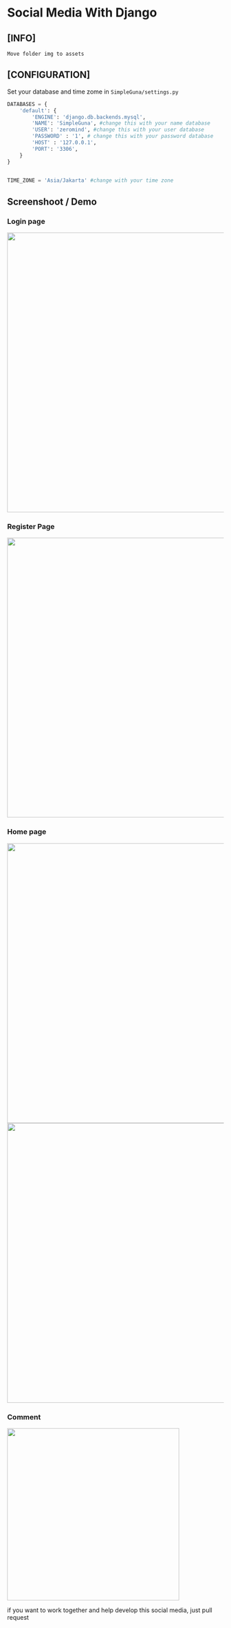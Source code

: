 # Social Media With Django

## [INFO]
```
Move folder img to assets
```

## [CONFIGURATION]
Set your database and time zome in `SimpleGuna/settings.py`

```python
DATABASES = {
    'default': {
        'ENGINE': 'django.db.backends.mysql',
        'NAME': 'SimpleGuna', #change this with your name database
        'USER': 'zeromind', #change this with your user database
        'PASSWORD' : '1', # change this with your password database
        'HOST' : '127.0.0.1',
        'PORT': '3306',
    }
}


TIME_ZONE = 'Asia/Jakarta' #change with your time zone

```

## Screenshoot / Demo
### Login page
<img src="ss/login.png" width="650px">

### Register Page
<img src="ss/regis.png" width="650px">

### Home page
<img src="ss/home-page.png" width="650px">
<img src="ss/home-page-2.png" width="650px">

### Comment
<img src="ss/comment.png" width="400px">

if you want to work together and help develop this social media, just pull request
